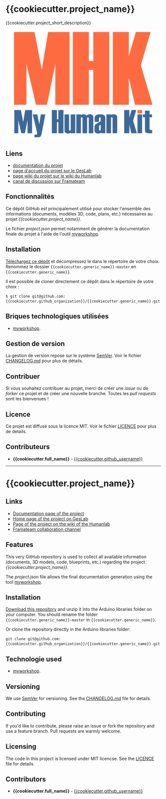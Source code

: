# {{cookiecutter.project_name}}
{{cookiecutter.project_short_description}}

![featured_image](images/mhk_logotype.svg)

## Liens
 * [documentation du projet]({{cookiecutter.docs_url}})
 * [page d'accueil du projet sur le GesLab]({{cookiecutter.geslab_url}})
 * [page wiki du projet sur le wiki du Humanlab]({{cookiecutter.wikilab_url}})
 * [canal de discussion sur Framateam]({{cookiecutter.framateam_url}})

## Fonctionnalités
Ce dépôt GitHub est principalement utilisé pour stocker l'ensemble des informations (documents, modèles 3D, code, plans, etc.) nécessaires au projet _{{cookiecutter.project_name}}_.

Le fichier _project.json_ permet notamment de générer la documentation finale du projet à l'aide de l'outil [myworkshop](https://github.com/myhumankit/myworkshop).

## Installation
[Téléchargez ce dépôt](https://github.com/{{cookiecutter.github_organization}}/{{cookiecutter.generic_name}}/archive/master.zip) et décompressez le dans le répertoire de votre choix. Renommez le dossier `{{cookiecutter.generic_name}}-master` en `{{cookiecutter.generic_name}}`.

Il est possible de cloner directement ce dépôt dans le répertoire de votre choix :

```
$ git clone git@github.com:{{cookiecutter.github_organization}}/{{cookiecutter.generic_name}}.git
```

## Briques technologiques utilisées
 * [myworkshop](https://github.com/myhumankit/myworkshop).

## Gestion de version
La gestion de version repose sur le système [SemVer](http://semver.org/). Voir le fichier [CHANGELOG.md](CHANGELOG.md) pour plus de détails.

## Contribuer
Si vous souhaitez contribuer au projet, merci de créer une _issue_ ou de _forker_ ce projet et de créer une nouvelle branche. Toutes les _pull requests_ sont les bienvenues !

## Licence
Ce projet est diffusé sous la licence MIT. Voir le fichier [LICENCE](LICENCE) pour plus de details.

## Contributeurs
 * **{{cookiecutter.full_name}}** - [{{cookiecutter.github_username}}](https://github.com/{{cookiecutter.github_username}})

---

# {{cookiecutter.project_name}}

## Links
 * [Documentation page of the project]({{cookiecutter.docs_url}})
 * [Home page of the project on GesLab]({{cookiecutter.geslab_url}})
 * [Page of the project on the wiki of the Humanlab]({{cookiecutter.wikilab_url}})
 * [Framateam collaboration channel]({{cookiecutter.framateam_url}})

## Features
This very GitHub repository is used to collect all available information (documents, 3D models, code, blueprints, etc.) regarding the project _{{cookiecutter.project_name}}_.

The _project.json_ file allows the final documentation generation using the tool [myworkshop](https://github.com/myhumankit/myworkshop).

## Installation
[Download this repository](https://github.com/{{cookiecutter.github_organization}}/{{cookiecutter.generic_name}}/archive/master.zip) and unzip it into the Arduino libraries folder on your computer. You should rename the folder `{{cookiecutter.generic_name}}-master` in `{{cookiecutter.generic_name}}`.

Or clone the repository directly in the Arduino libraries folder:

```
git clone git@github.com:{{cookiecutter.github_organization}}/{{cookiecutter.generic_name}}.git
```

## Technologie used
 * [myworkshop](https://github.com/myhumankit/myworkshop).

## Versioning
We use [SemVer](http://semver.org/) for versioning. See the [CHANGELOG.md](CHANGELOG.md) file for details.

## Contributing
If you'd like to contribute, please raise an issue or fork the repository and use a feature branch. Pull requests are warmly welcome.

## Licensing
The code in this project is licensed under MIT licencse. See the [LICENCE](LICENCE) file for details.

## Contributors
 * **{{cookiecutter.full_name}}** - [{{cookiecutter.github_username}}](https://github.com/{{cookiecutter.github_username}})
